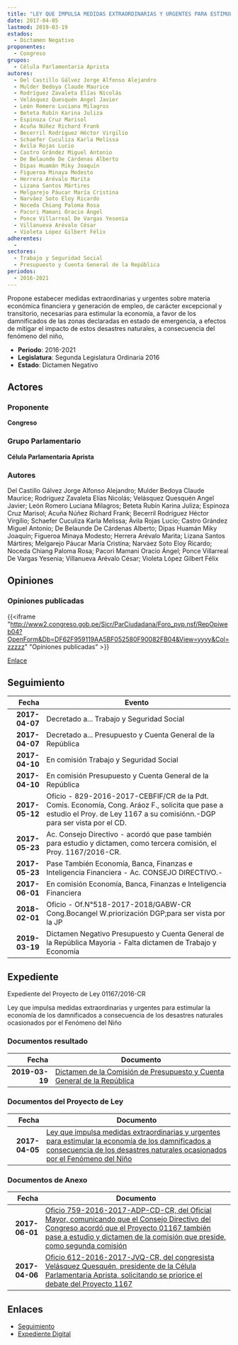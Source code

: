 ```yaml
---
title: "LEY QUE IMPULSA MEDIDAS EXTRAORDINARIAS Y URGENTES PARA ESTIMULAR LA ECONOMÍA DE LOS DAMNIFICADOS A CONSECUENCIAS DE LOS DESASTRES NATURALES OCASIONADOS POR EL FENÓMENO DEL NIÑO"
date: 2017-04-05
lastmod: 2019-03-19
estados: 
  - Dictamen Negativo
proponentes: 
  - Congreso
grupos: 
  - Célula Parlamentaria Aprista
autores: 
  - Del Castillo Gálvez Jorge Alfonso Alejandro
  - Mulder Bedoya Claude Maurice
  - Rodríguez Zavaleta Elías Nicolás
  - Velásquez Quesquén Angel Javier
  - León Romero Luciana Milagros
  - Beteta Rubín Karina Juliza
  - Espinoza Cruz Marisol
  - Acuña Núñez Richard Frank
  - Becerril Rodríguez Héctor Virgilio
  - Schaefer Cuculiza Karla Melissa
  - Ávila Rojas Lucio
  - Castro Grández Miguel Antonio
  - De Belaunde De Cárdenas Alberto
  - Dipas Huamán Miky Joaquín
  - Figueroa Minaya Modesto
  - Herrera Arévalo Marita
  - Lizana Santos Mártires
  - Melgarejo Páucar María Cristina
  - Narváez Soto Eloy Ricardo
  - Noceda Chiang Paloma Rosa
  - Pacori Mamani Oracio Ángel
  - Ponce Villarreal De Vargas Yesenia
  - Villanueva Arévalo César
  - Violeta López Gilbert Félix
adherentes: 
  - 
sectores: 
  - Trabajo y Seguridad Social
  - Presupuesto y Cuenta General de la República
periodos: 
  - 2016-2021
---
```


Propone estabecer medidas extraordinarias y urgentes sobre materia económica financiera y generación de empleo, de carácter excepcional y transitorio, necesarias para estimular la economía, a favor de los damnificados de las zonas declaradas en estado de emergencia, a efectos de mitigar el impacto de estos desastres naturales, a consecuencia del fenómeno del niño,

- **Periodo**: 2016-2021
- **Legislatura**: Segunda Legislatura Ordinaria 2016
- **Estado**: Dictamen Negativo

## Actores

### Proponente

**Congreso**

### Grupo Parlamentario

**Célula Parlamentaria Aprista**

### Autores

Del Castillo Gálvez Jorge Alfonso Alejandro; Mulder Bedoya Claude Maurice; Rodríguez Zavaleta Elías Nicolás; Velásquez Quesquén Angel Javier; León Romero Luciana Milagros; Beteta Rubín Karina Juliza; Espinoza Cruz Marisol; Acuña Núñez Richard Frank; Becerril Rodríguez Héctor Virgilio; Schaefer Cuculiza Karla Melissa; Ávila Rojas Lucio; Castro Grández Miguel Antonio; De Belaunde De Cárdenas Alberto; Dipas Huamán Miky Joaquín; Figueroa Minaya Modesto; Herrera Arévalo Marita; Lizana Santos Mártires; Melgarejo Páucar María Cristina; Narváez Soto Eloy Ricardo; Noceda Chiang Paloma Rosa; Pacori Mamani Oracio Ángel; Ponce Villarreal De Vargas Yesenia; Villanueva Arévalo César; Violeta López Gilbert Félix


## Opiniones

### Opiniones publicadas

{{<iframe "http://www2.congreso.gob.pe/Sicr/ParCiudadana/Foro_pvp.nsf/RepOpiweb04?OpenForm&Db=DF62F959119AA5BF052580F90082FB04&View=yyyy&Col=zzzzz" "Opiniones publicadas" >}}

[Enlace](http://www2.congreso.gob.pe/Sicr/ParCiudadana/Foro_pvp.nsf/RepOpiweb04?OpenForm&Db=DF62F959119AA5BF052580F90082FB04&View=yyyy&Col=zzzzz)

## Seguimiento

| Fecha | Evento |
|------:|--------|
| **2017-04-07** | Decretado a... Trabajo y Seguridad Social|
| **2017-04-07** | Decretado a... Presupuesto y Cuenta General de la República|
| **2017-04-10** | En comisión Trabajo y Seguridad Social|
| **2017-04-10** | En comisión Presupuesto y Cuenta General de la República|
| **2017-05-12** | Oficio - 829-2016-2017-CEBFIF/CR de la Pdt. Comis. Economía, Cong. Aráoz F., solicita que pase a estudio el Proy. de Ley 1167 a su comisiónn.-DGP para ser vista por el CD.|
| **2017-05-23** | Ac. Consejo Directivo - acordó que pase también para estudio y dictamen, como tercera comisión, el Proy. 1167/2016-CR.|
| **2017-05-23** | Pase También Economía, Banca, Finanzas e Inteligencia Financiera - Ac. CONSEJO DIRECTIVO.-|
| **2017-06-01** | En comisión Economía, Banca, Finanzas e Inteligencia Financiera|
| **2018-02-01** | Oficio - Of.N°518-2017-2018/GABW-CR Cong.Bocangel W.priorización DGP;para ser vista por la JP|
| **2019-03-19** | Dictamen Negativo Presupuesto y Cuenta General de la República Mayoria - Falta dictamen de Trabajo y Economía|


## Expediente

Expediente del Proyecto de Ley 01167/2016-CR

Ley que impulsa medidas extraordinarias y urgentes para estimular la economía de los damnificados a consecuencia de los desastres naturales ocasionados por el Fenómeno del Niño


### Documentos resultado

| Fecha | Documento |
|------:|--------|
| **2019-03-19** | [Dictamen de la Comisión de Presupuesto y Cuenta General de la República](http://www.leyes.congreso.gob.pe/Documentos/2016_2021/Dictamenes/Proyectos_de_Ley/01167DC17MAY20190319.pdf) |

### Documentos del Proyecto de Ley

| Fecha | Documento |
|------:|--------|
| **2017-04-05** | [Ley que impulsa medidas extraordinarias y urgentes para estimular la economía de los damnificados a consecuencia de los desastres naturales ocasionados por el Fenómeno del Niño](http://www.leyes.congreso.gob.pe/Documentos/2016_2021/Proyectos_de_Ley_y_de_Resoluciones_Legislativas/PL0116720170405.pdf) |

### Documentos de Anexo

| Fecha | Documento |
|------:|--------|
| **2017-06-01** | [Oficio 759-2016-2017-ADP-CD-CR, del Oficial Mayor, comunicando que el Consejo Directivo del Congreso acordó que el Proyecto 01167 también pase a estudio y dictamen de la comisión que preside, como segunda comisión](http://www.leyes.congreso.gob.pe/Documentos/2016_2021/Oficios/Oficialia_Mayor/OFICIO-759-2016-2017-ADP-CD-CR.pdf) |
| **2017-04-06** | [Oficio 612-2016-2017-JVQ-CR, del congresista Velásquez Quesquén, presidente de la Célula Parlamentaria Aprista, solicitando se priorice el debate del Proyecto 1167](http://www.leyes.congreso.gob.pe/Documentos/2016_2021/Oficios/Grupos_Parlamentarios/OFICIO-612-2016-2017-JVQ-CR.pdf) |

## Enlaces 

- [Seguimiento](http://www2.congreso.gob.pehttp://www2.congreso.gob.pe/Sicr/TraDocEstProc/CLProLey2016.nsf/f7fff46988ca05b1052578e100829cc7/140b6824b273ff24052580f9007fcc5d?OpenDocument)
- [Expediente Digital](http://www2.congreso.gob.pehttp://www2.congreso.gob.pe/Sicr/TraDocEstProc/CLProLey2016.nsf/f7fff46988ca05b1052578e100829cc7/140b6824b273ff24052580f9007fcc5d?OpenDocument&Click=05257FB7005EB655.eb71d0cf91d8294e05256cdf006b5706/$Body/0.1C6C)
